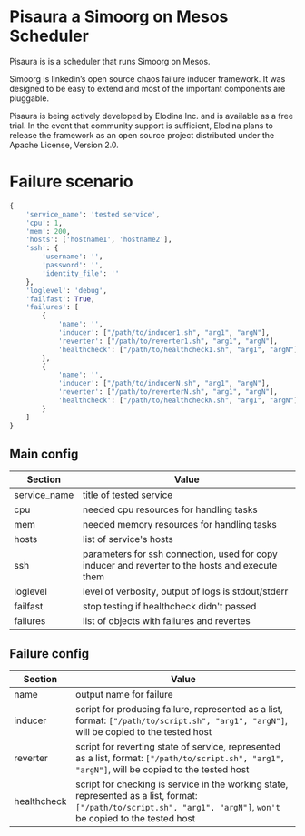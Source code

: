 # Pisaura a Simoorg on Mesos Scheduler

Pisaura is is a scheduler that runs Simoorg on Mesos.

Simoorg is linkedin’s open source chaos failure inducer framework. It was designed to be easy to extend and most of the important components are pluggable.

Pisaura is being actively developed by Elodina Inc. and is available as a free trial. In the event that community support is sufficient, Elodina plans to release the framework as an open source project distributed under the Apache License, Version 2.0.

# Failure scenario
```python
{
    'service_name': 'tested service',
    'cpu': 1,
    'mem': 200,
    'hosts': ['hostname1', 'hostname2'],
    'ssh': {
        'username': '',
        'password': '',
        'identity_file': ''
    },
    'loglevel': 'debug',
    'failfast': True,
    'failures': [
        {
            'name': '',
            'inducer': ["/path/to/inducer1.sh", "arg1", "argN"],
            'reverter': ["/path/to/reverter1.sh", "arg1", "argN"],
            'healthcheck': ["/path/to/healthcheck1.sh", "arg1", "argN"]
        },
        {
            'name': '',
            'inducer': ["/path/to/inducerN.sh", "arg1", "argN"],
            'reverter': ["/path/to/reverterN.sh", "arg1", "argN"],
            'healthcheck': ["/path/to/healthcheckN.sh", "arg1", "argN"]
        }
    ]
}
```

## Main config

| Section | Value |
| --------| ------|
| service_name | title of tested service |
| cpu | needed cpu resources for handling tasks |
| mem | needed memory resources for handling tasks|
| hosts | list of service's hosts |
| ssh | parameters for ssh connection, used for copy inducer and reverter to the hosts and execute them |
| loglevel | level of verbosity, output of logs is stdout/stderr |
| failfast | stop testing if healthcheck didn't passed |
| failures | list of objects with faliures and revertes |


## Failure config

| Section | Value |
| --------| ------|
| name    | output name for failure |
| inducer | script for producing failure, represented as a list, format: `["/path/to/script.sh", "arg1", "argN"]`, will be copied to the tested host |
| reverter | script for reverting state of service, represented as a list, format: `["/path/to/script.sh", "arg1", "argN"]`, will be copied to the tested host |
| healthcheck | script for checking is service in the working state, represented as a list, format: `["/path/to/script.sh", "arg1", "argN"]`, `won't` be copied to the tested host |
